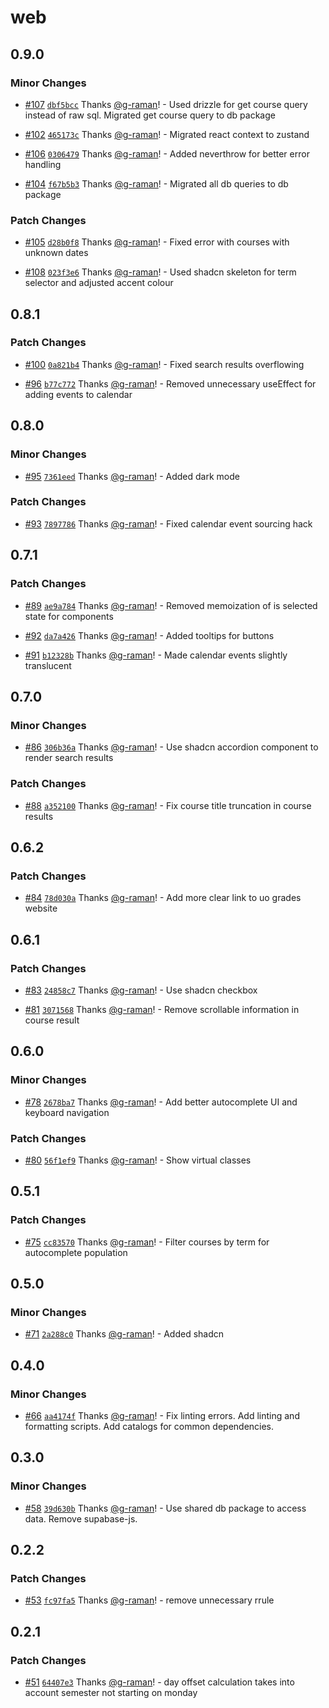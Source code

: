 # web

## 0.9.0

### Minor Changes

- [#107](https://github.com/g-raman/uenroll/pull/107) [`dbf5bcc`](https://github.com/g-raman/uenroll/commit/dbf5bccb615212c76c4ce09713c18c792d6dbfe6) Thanks [@g-raman](https://github.com/g-raman)! - Used drizzle for get course query instead of raw sql. Migrated get course query to db package

- [#102](https://github.com/g-raman/uenroll/pull/102) [`465173c`](https://github.com/g-raman/uenroll/commit/465173c731d39bb32b6c6a8a2940971003803ca8) Thanks [@g-raman](https://github.com/g-raman)! - Migrated react context to zustand

- [#106](https://github.com/g-raman/uenroll/pull/106) [`0306479`](https://github.com/g-raman/uenroll/commit/03064794f717c007f20d39291968c157174d4020) Thanks [@g-raman](https://github.com/g-raman)! - Added neverthrow for better error handling

- [#104](https://github.com/g-raman/uenroll/pull/104) [`f67b5b3`](https://github.com/g-raman/uenroll/commit/f67b5b346b87670b189cf9151b1531538b59e534) Thanks [@g-raman](https://github.com/g-raman)! - Migrated all db queries to db package

### Patch Changes

- [#105](https://github.com/g-raman/uenroll/pull/105) [`d28b0f8`](https://github.com/g-raman/uenroll/commit/d28b0f8ddfb75d70cf82b311201f8f01095c13ee) Thanks [@g-raman](https://github.com/g-raman)! - Fixed error with courses with unknown dates

- [#108](https://github.com/g-raman/uenroll/pull/108) [`023f3e6`](https://github.com/g-raman/uenroll/commit/023f3e639543f460af67434d69575341e2bdc04d) Thanks [@g-raman](https://github.com/g-raman)! - Used shadcn skeleton for term selector and adjusted accent colour

## 0.8.1

### Patch Changes

- [#100](https://github.com/g-raman/uenroll/pull/100) [`0a821b4`](https://github.com/g-raman/uenroll/commit/0a821b4efe4050ee72b4aff3c332f5132a5c9d3d) Thanks [@g-raman](https://github.com/g-raman)! - Fixed search results overflowing

- [#96](https://github.com/g-raman/uenroll/pull/96) [`b77c772`](https://github.com/g-raman/uenroll/commit/b77c7722d4a7e5d99a549114d832180a3f19a67f) Thanks [@g-raman](https://github.com/g-raman)! - Removed unnecessary useEffect for adding events to calendar

## 0.8.0

### Minor Changes

- [#95](https://github.com/g-raman/uenroll/pull/95) [`7361eed`](https://github.com/g-raman/uenroll/commit/7361eed9636c8877f7c5d0d88ec5d92e114b56ae) Thanks [@g-raman](https://github.com/g-raman)! - Added dark mode

### Patch Changes

- [#93](https://github.com/g-raman/uenroll/pull/93) [`7897786`](https://github.com/g-raman/uenroll/commit/7897786f447c6657514c8be31d0597bfd77a6850) Thanks [@g-raman](https://github.com/g-raman)! - Fixed calendar event sourcing hack

## 0.7.1

### Patch Changes

- [#89](https://github.com/g-raman/uenroll/pull/89) [`ae9a784`](https://github.com/g-raman/uenroll/commit/ae9a78425425f264daab44611eda92f8ad6ed3f7) Thanks [@g-raman](https://github.com/g-raman)! - Removed memoization of is selected state for components

- [#92](https://github.com/g-raman/uenroll/pull/92) [`da7a426`](https://github.com/g-raman/uenroll/commit/da7a426e3a454d69908db8ffe27fafbfcfb29fb5) Thanks [@g-raman](https://github.com/g-raman)! - Added tooltips for buttons

- [#91](https://github.com/g-raman/uenroll/pull/91) [`b12328b`](https://github.com/g-raman/uenroll/commit/b12328bdde2760db738df15650d20520b840f362) Thanks [@g-raman](https://github.com/g-raman)! - Made calendar events slightly translucent

## 0.7.0

### Minor Changes

- [#86](https://github.com/g-raman/uenroll/pull/86) [`306b36a`](https://github.com/g-raman/uenroll/commit/306b36adecfb97cf252bff4f2e484db41dfa4dde) Thanks [@g-raman](https://github.com/g-raman)! - Use shadcn accordion component to render search results

### Patch Changes

- [#88](https://github.com/g-raman/uenroll/pull/88) [`a352100`](https://github.com/g-raman/uenroll/commit/a352100295c5ef5dac975b72bf6c8b4759591d66) Thanks [@g-raman](https://github.com/g-raman)! - Fix course title truncation in course results

## 0.6.2

### Patch Changes

- [#84](https://github.com/g-raman/uenroll/pull/84) [`78d030a`](https://github.com/g-raman/uenroll/commit/78d030a1497c44d9642584c0fdd5badfb05a997f) Thanks [@g-raman](https://github.com/g-raman)! - Add more clear link to uo grades website

## 0.6.1

### Patch Changes

- [#83](https://github.com/g-raman/uenroll/pull/83) [`24858c7`](https://github.com/g-raman/uenroll/commit/24858c7f4f42f7dfddf5bf6c04542dffa3604999) Thanks [@g-raman](https://github.com/g-raman)! - Use shadcn checkbox

- [#81](https://github.com/g-raman/uenroll/pull/81) [`3071568`](https://github.com/g-raman/uenroll/commit/307156854674abb842fa04c58f25fff99b2491e7) Thanks [@g-raman](https://github.com/g-raman)! - Remove scrollable information in course result

## 0.6.0

### Minor Changes

- [#78](https://github.com/g-raman/uenroll/pull/78) [`2678ba7`](https://github.com/g-raman/uenroll/commit/2678ba7d2c018ebbb0196baeec8ef3e784daa9d9) Thanks [@g-raman](https://github.com/g-raman)! - Add better autocomplete UI and keyboard navigation

### Patch Changes

- [#80](https://github.com/g-raman/uenroll/pull/80) [`56f1ef9`](https://github.com/g-raman/uenroll/commit/56f1ef9843a5e55484b39fddb7b81651eec76759) Thanks [@g-raman](https://github.com/g-raman)! - Show virtual classes

## 0.5.1

### Patch Changes

- [#75](https://github.com/g-raman/uenroll/pull/75) [`cc83570`](https://github.com/g-raman/uenroll/commit/cc83570636d131e45b4466871f67a3b924a60ba7) Thanks [@g-raman](https://github.com/g-raman)! - Filter courses by term for autocomplete population

## 0.5.0

### Minor Changes

- [#71](https://github.com/g-raman/uenroll/pull/71) [`2a288c0`](https://github.com/g-raman/uenroll/commit/2a288c042dc2e8b22fdbafa2014c8c37ea9ce10f) Thanks [@g-raman](https://github.com/g-raman)! - Added shadcn

## 0.4.0

### Minor Changes

- [#66](https://github.com/g-raman/uenroll/pull/66) [`aa4174f`](https://github.com/g-raman/uenroll/commit/aa4174f6f8c7a6d03d61ef2fbba9c62be869e289) Thanks [@g-raman](https://github.com/g-raman)! - Fix linting errors. Add linting and formatting scripts. Add catalogs for common dependencies.

## 0.3.0

### Minor Changes

- [#58](https://github.com/g-raman/uenroll/pull/58) [`39d630b`](https://github.com/g-raman/uenroll/commit/39d630b002bf5bf1e11b7e32f81468efa72a6b63) Thanks [@g-raman](https://github.com/g-raman)! - Use shared db package to access data. Remove supabase-js.

## 0.2.2

### Patch Changes

- [#53](https://github.com/g-raman/uenroll/pull/53) [`fc97fa5`](https://github.com/g-raman/uenroll/commit/fc97fa5457afee2ff3dea00beab6ddfc3dc4a12e) Thanks [@g-raman](https://github.com/g-raman)! - remove unnecessary rrule

## 0.2.1

### Patch Changes

- [#51](https://github.com/g-raman/uenroll/pull/51) [`64407e3`](https://github.com/g-raman/uenroll/commit/64407e3b2ae8096533103757ecb6051e202f17d0) Thanks [@g-raman](https://github.com/g-raman)! - day offset calculation takes into account semester not starting on monday
